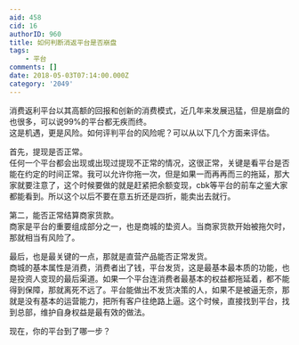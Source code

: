 ```yaml
---
aid: 458
cid: 16
authorID: 960
title: 如何判断消返平台是否崩盘
tags:
    - 平台
comments: []
date: 2018-05-03T07:14:00.000Z
category: '2049'
---
```


消费返利平台以其高额的回报和创新的消费模式，近几年来发展迅猛，但是崩盘的也很多，可以说99%的平台都无疾而终。  
这是机遇，更是风险。如何评判平台的风险呢？可以从以下几个方面来评估。

首先，提现是否正常。  
任何一个平台都会出现或出现过提现不正常的情况，这很正常，关键是看平台是否能在约定的时间正常。我可以允许你拖一次，但是如果一而再再而三的拖延，那大家就要注意了，这个时候要做的就是赶紧把余额变现，cbk等平台的前车之鉴大家都能看到。所以这个以后不要在意五折还是四折，能卖出去就行。

第二，能否正常结算商家货款。  
商家是平台的重要组成部分之一，也是商城的垫资人。当商家货款开始被拖欠时，那就相当有风险了。

最后，也是最关键的一点，那就是直营产品能否正常发货。  
商城的基本属性是消费，消费者出了钱，平台发货，这是最基本最本质的功能，也是投资人变现的最后渠道。如果一个平台连消费者最基本的权益都拖延着，都不能得到保障，那就离死不远了。平台能做出不发货决策的人，如果不是被逼无奈，那就是没有基本的运营能力，把所有客户往绝路上逼。这个时候，直接找到平台，找到总部，维护自身权益是最有效的做法。

现在，你的平台到了哪一步？

